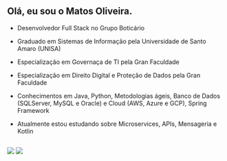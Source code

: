 ## Olá, eu sou o Matos Oliveira.
  
- Desenvolvedor Full Stack no Grupo Boticário
- Graduado em Sistemas de Informação pela Universidade de Santo Amaro (UNISA)
- Especialização em Governaça de TI pela Gran Faculdade
- Especialização em Direito Digital e Proteção de Dados pela Gran Faculdade
  
- Conhecimentos em Java, Python, Metodologias ágeis, Banco de Dados (SQLServer, MySQL e Oracle) e Cloud (AWS, Azure e GCP), Spring Framework
  
- Atualmente estou estudando sobre Microservices, APIs, Mensageria e Kotlin
  
  
  ##
 
<div>  
  <a href = "mailto:matosalem.oliveira@gmail.com"><img src="https://img.shields.io/badge/-Gmail-%23333?style=for-the-badge&logo=gmail&logoColor=white" target="_blank"></a>
  <a href="https://www.linkedin.com/in/matos-oliveira-a0617512" target="_blank"><img src="https://img.shields.io/badge/-LinkedIn-%230077B5?style=for-the-badge&logo=linkedin&logoColor=white" target="_blank"></a> 
  
</div>


